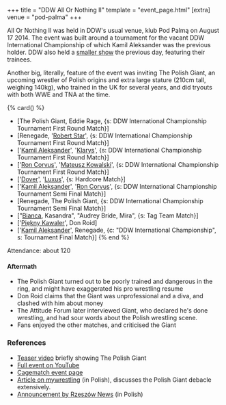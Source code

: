 +++
title = "DDW All Or Nothing II"
template = "event_page.html"
[extra]
venue = "pod-palma"
+++

All Or Nothing II was held in DDW's usual venue, klub Pod Palmą on August 17 2014. The event was built around a tournament for the vacant DDW International Championship of which Kamil Aleksander was the previous holder. DDW also held a [smaller show](@/e/ddw/2014-08-16-ddw-pokaz-adeptow.md) the previous day, featuring their trainees.

Another big, literally, feature of the event was inviting The Polish Giant, an upcoming wrestler of Polish origins and extra large stature (210cm tall, weighing 140kg), who trained in the UK for several years, and did tryouts with both WWE and TNA at the time.

{% card() %}
- [The Polish Giant, Eddie Rage, {s: DDW International Championship Tournament First
      Round Match}]
- [Renegade, '[Robert Star](@/w/robert-star.md)', {s: DDW International Championship
      Tournament First Round Match}]
- ['[Kamil Aleksander](@/w/kamil-aleksander.md)', '[Klarys](@/w/klarys.md)', {s: DDW
      International Championship Tournament First Round Match}]
- ['[Ron Corvus](@/w/ron-corvus.md)', '[Mateusz Kowalski](@/w/mateusz-kowalski.md)',
  {s: DDW International Championship Tournament First Round Match}]
- ['[Dover](@/w/dover.md)', '[Luxus](@/w/luxus.md)', {s: Hardcore Match}]
- ['[Kamil Aleksander](@/w/kamil-aleksander.md)', '[Ron Corvus](@/w/ron-corvus.md)',
  {s: DDW International Championship Tournament Semi Final Match}]
- [Renegade, The Polish Giant, {s: DDW International Championship Tournament Semi
      Final Match}]
- ["[Bianca](@/w/bianca.md), Kasandra", "Audrey Bride, Mira", {s: Tag Team Match}]
- ['[Piękny Kawaler](@/w/piekny-kawaler.md)', Don Roid]
- ['[Kamil Aleksander](@/w/kamil-aleksander.md)', Renegade, {c: "DDW International
      Championship", s: Tournament Final Match}]
{% end %}

Attendance: about 120

#### Aftermath

* The Polish Giant turned out to be poorly trained and dangerous in the ring, and
  might have exaggerated his pro wrestling resume
* Don Roid claims that the Giant was unprofessional and a diva, and clashed with him about money
* The Attitude Forum later interviewed Giant, who declared he's done wrestling, and had sour words about the Polish wrestling scene.
* Fans enjoyed the other matches, and criticised the Giant

### References

* [Teaser video](https://www.youtube.com/watch?v=kOoraLZT5B4) briefly showing The Polish Giant
* [Full event on YouTube](https://www.youtube.com/watch?v=gsW9gQdWysU)
* [Cagematch event page](https://www.cagematch.net/?id=1&nr=115942)
* [Article on mywrestling](https://mywrestling.com.pl/historia-polskiego-wrestlingu-5-powstanie-maniac-zone-wrestling-afera-z-polish-giantem-przeprowadzka-ddw-do-gdanska/) (in Polish), discusses the Polish Giant debacle extensively.
* [Announcement by Rzeszów News](http://rzeszow-news.pl/wrestling-powraca-rzeszowa-zabraknie-brutalnej-walki/) (in Polish)
